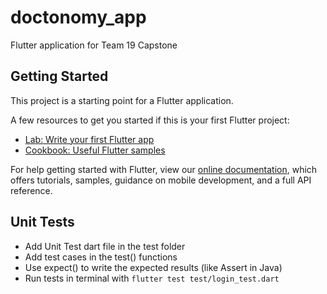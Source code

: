 # doctonomy_app

Flutter application for Team 19 Capstone

## Getting Started

This project is a starting point for a Flutter application.

A few resources to get you started if this is your first Flutter project:

- [Lab: Write your first Flutter app](https://flutter.dev/docs/get-started/codelab)
- [Cookbook: Useful Flutter samples](https://flutter.dev/docs/cookbook)

For help getting started with Flutter, view our
[online documentation](https://flutter.dev/docs), which offers tutorials,
samples, guidance on mobile development, and a full API reference.

## Unit Tests

- Add Unit Test dart file in the test folder
- Add test cases in the test() functions
- Use expect() to write the expected results (like Assert in Java)
- Run tests in terminal with `flutter test test/login_test.dart`